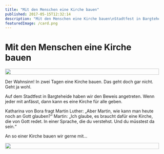 ```yaml
---
title: "Mit den Menschen eine Kirche bauen"
published: 2017-05-15T12:32:14
description: "Mit den Menschen eine Kirche bauen\nStadtfest in Bargteheide. Der EC-Bargteheide ist dabei.\n#EC-Bargteheide #meinEC #wirsindderNordbund #Kirchefueralle"
featuredImage: /card.png
---
```


# Mit den Menschen eine Kirche bauen

<div style="display: grid; grid-template-columns: repeat(1, 1fr); grid-gap: 5px;">
<img src="/old/DSC_4090-e1494844165759.jpg" alt width="100%">
</div>

Der Wahnsinn! In zwei Tagen eine Kirche bauen. Das geht doch gar nicht. Geht ja wohl.

Auf dem Stadtfest in Bargteheide haben wir den Beweis angetreten. Wenn jeder mit anfässt, dann kann es eine Kirche für alle geben.

Katharina von Bora fragt Martin Luther: &#8222;Aber Martin, wie kann man heute noch an Gott glauben?&#8220; Martin: &#8222;Ich glaube, es braucht dafür eine Kirche, die von Gott redet. In einer Sprache, die du verstehst. Und du müsstest da sein.&#8220;

An so einer Kirche bauen wir gerne mit&#8230;

<div style="display: grid; grid-template-columns: repeat(1, 1fr); grid-gap: 5px;">
<img src="/old/DSC_4011.jpg" alt width="100%">
</div>